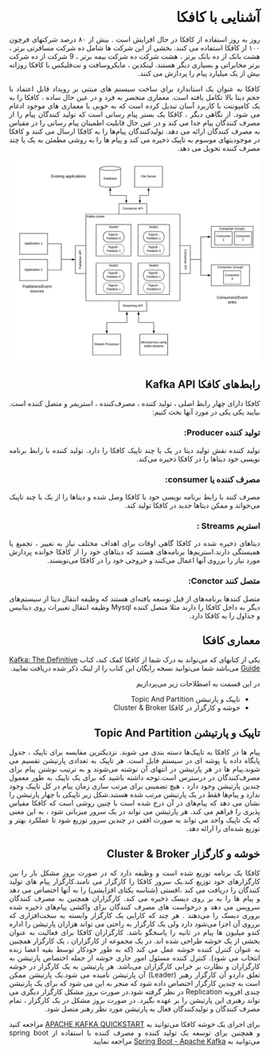 <div dir='rtl' align="justify">

# آشنایی با کافکا
روز به روز استفاده از کافکا در حال افزایش است . بیش از ۸۰ درصد  شرکتهای فرچون ۱۰۰  از کافکا استفاده می کنند. بخشی از این شرکت ها شامل ده شرکت مسافرتی برتر ، هشت بانک از ده بانک برتر ، هشت شرکت ده شرکت بیمه برتر ، 9 شرکت از ده شرکت برتر مخابراتی و بسیاری دیگر هستند. لینکدین ، مایکروسافت و نت‌فلیکس با کافکا روزانه بیش از یک میلیارد پیام را  پردازش می کنند.


کافکا به عنوان یک استاندارد برای ساخت سیستم های مبتنی بر رویداد قابل 
اعتماد با حجم دیتا بالا تکامل یافته است. معماری منحصر به فرد و در عین حال ساده ، کافکا را به یک کامپوننت با کاربرد آسان تبدیل کرده است که به خوبی با معماری های موجود ادغام می شود. از نگاهی دیگر ، کافکا یک بستر پیام رسانی است که تولید کنندگان پیام را از مصرف کنندگان پیام جدا می کند و در عین حال قابلیت اطمینان پیام رسانی را در مقیاس به مصرف کنندگان ارائه می دهد. تولیدکنندگان پیام‌ها را به کافکا ارسال می کنند و کافکا در موجودیتهای  موسوم به تاپیک ذخیره می کند و پیام ها را به روشی مطمئن به یک یا چند مصرف کننده تحویل می دهد. 

![Event-Driven-Architecture-Kafka-Pattern](Event-Driven-Architecture-Kafka-Pattern.png)


## رابط‌های کافکا Kafka API
کافکا دارای چهار  رابط اصلی ، تولید کننده ، مصرف‌کننده ، استریمر و متصل کننده  است. بیایید یکی یکی در مورد آنها بحث کنیم:
### تولید کننده Producer:
تولید کننده نقش تولید دیتا در یک یا چند تاپیک کافکا را دارد. تولید کننده با رابط برنامه نویسی خود دیتاها را در کافکا ذخیره می‌کند.
### مصرف کننده یا consumer:
مصرف کنند با رابط برنامه نویسی خود با کافکا وصل شده و دیتاها را از یک یا چند تاپیک می‌خواند و ممکن دیتاها جدید در کافکا تولید کند.
### استریم Streams :
دیتاهای ذخیره شده در کافکا گاهی اوقات برای اهداف مختلف نیاز به  تغییر ، تجمیع یا همبستگی دارند.استریم‌ها برنامه‌های هستند که دیتاهای خود را از کافکا خوانده پردازش مورد نیاز را برروی آنها اعمال می‌کنند  و خروجی خود را در کافکا می‌نویسند.
### متصل کنند Conctor:
متصل کنندها برنامه‌های از قبل توسعه یافته‌ای هستند که وظیفه انتقال دیتا از سیستم‌های دیگر به داخل کافکا را دارند مثلا متصل کننده‌ Mysql وظیفه انتقال تغییرات روی دیتابیس و جداول را به کافکا دارد.


## معماری کافکا
یکی از کتابهای که می‌تواند به درک شما از کافکا کمک کند، کتاب [Kafka: The Definitive Guide](https://www.confluent.io/resources/kafka-the-definitive-guide/) می‌باشد شما می‌توانید نسخه رایگان این کتاب را از لینک ذکر شده دریافت نمایید. 

در این قسمت به اصطلاحات زیر می‌پردازیم
 
- تاپیک و پارتیشن‌ Topic And Partition 
- خوشه و کارگزار در کافکا Cluster & Broker  


## تاپیک و پارتیشن‌ Topic And Partition
پیام ها در کافکا به تاپیک‌ها دسته بندی می شوند. نزدیکترین مقایسه برای تاپیک ، جدول پایگاه داده یا پوشه ای در سیستم فایل است. هر تاپیک به تعدادی پارتیشن تقسیم می شوند.پیام ها  در هر پارتیشن در انتهای آن نوشته می‌شوند و به ترتیب نوشتن پیام برای مصرف‌کنندگان در درسترس است.توجه داشته باشید که برای یک تاپیک به طور معمول چندین پارتیشن وجود دارد ، هیچ تضمینی برای مرتب سازی زمان پیام در کل تاپیک وجود ندارد و پیام‌ها فقط در یک پارتیشن مرتب شده هستند.شکل زیر تاپیکی با چهار پارتیشن را نشان می دهد که پیام‌های در آن درج شده است با چنین  روشی است که کافکا مقیاس پذیری را فراهم می کند. هر پارتیشن می تواند در یک سرور میزبانی شود ، به این معنی که یک تاپیک واحد می تواند به صورت افقی در چندین سرور توزیع شود تا عملکرد بهتر و توزیع شده‌ای را ارائه دهد.

## خوشه و کارگزار  Cluster & Broker
کافکا یک برنامه توزیع شده است و وظیفه دارد که در صورت بروز مشکل بار را بین کارگزارهای خود توزیع کند.یک سرور کافکا را کارگزار می نامند.کارگزار پیام های تولید کنندگان را دریافت می کند ،افستی (شناسه یکتای افزایشی) را به آنها اختصاص می دهد و پیام ها را به بر روی دیسک ذخیره می کند. کارگزاران همچنین به مصرف کنندگان سرویس می دهد و درخواست های مصرف کنندگان برای  واکشی پیام‌های ذخیره شده بروری دیسک را  می‌دهند . هر چند که کارایی یک کارگزار وابسته به سخت‌افزاری که برروی آن اجزا می‌شود دارد ولی  یک کارگزار به راحتی می تواند هزاران پارتیشن را اداره کندو میلیون ها پیام در ثانیه را پاسخگو باشد.
کارگزاران کافکا برای فعالیت به عنوان بخشی از یک خوشه طراحی شده اند. در یک مجموعه از کارگزاران ، یک کارگزار همچنین به عنوان کنترل کننده خوشه عمل می کند (که به طور خودکار توسط بقیه اعضا زنده انتخاب می شود). کنترل کننده مسئول امور جاری خوشه از جمله اختصاص پارتیشن به کارگزاران و نظارت بر خرابی کارگزاران می‌باشد. هر پارتیشن  به یک کارگزار در خوشه تعلق داردو آن کارگزار رهبر (Leader) آن پارتیشن نامیده می شود.یک پارتیشن ممکن است به چندین کارگزار اختصاص داده شود که منجر به این می شود که برای یک پارتیشن چندی افزونه Replication در نظر گرفته شود.در صورت بروز مشکل  کارگزار دیگری می تواند رهبری این پارتیشن را بر عهده بگیرد. در صورت بروز مشکل در یک کارگزار ، تمام مصرف کنندگان و تولیدکنندگان فعال به پارتیشن مورد نظر رهبر متصل شود.

برای اجرای یک خوشه کافکا می‌توانید به  [APACHE KAFKA QUICKSTART](https://kafka.apache.org/quickstart) مراجعه کنید و همچنین 
برای توسعه یک تولید کننده و مصرف کننده با استفاده از spring boot می‌توانید به [Spring Boot - Apache Kafka](https://www.tutorialspoint.com/spring_boot/spring_boot_apache_kafka.htm) مراجعه نمایید


</div>